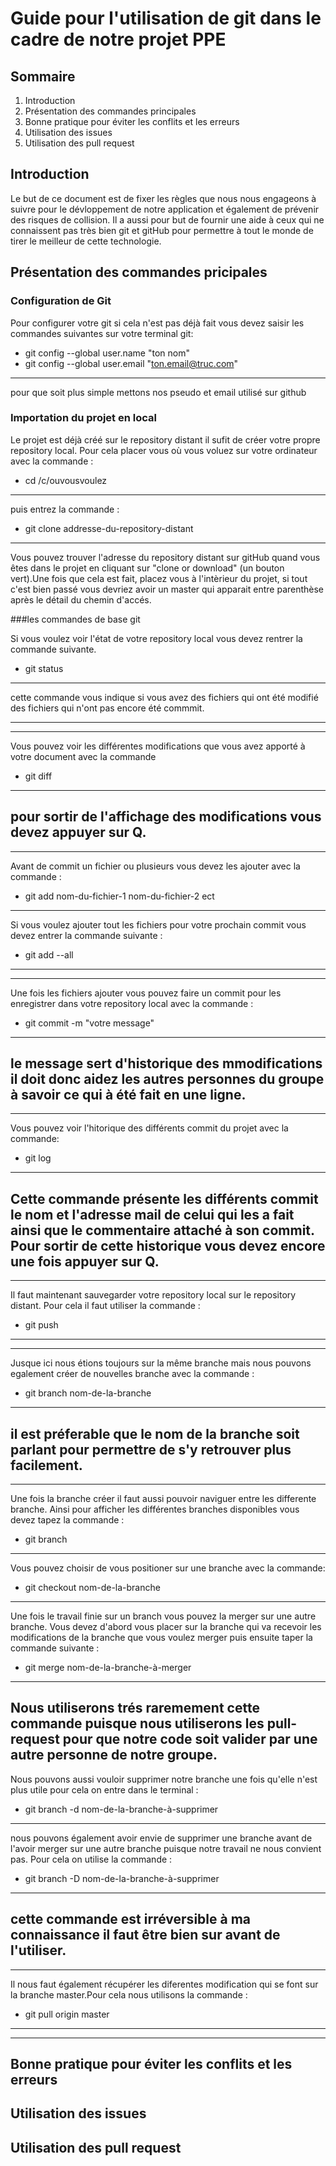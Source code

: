# Guide pour l'utilisation de git dans le cadre de notre projet PPE


## Sommaire
1. Introduction
2. Présentation des commandes principales
3. Bonne pratique pour éviter les conflits et les erreurs
4. Utilisation des issues
5. Utilisation des pull request

## Introduction

Le but de ce document est de fixer les règles que nous nous engageons à suivre pour le dévloppement de notre application et également de prévenir des risques de collision. Il a aussi pour but de fournir une aide à ceux qui ne connaissent pas très bien git et gitHub pour permettre à tout le monde de tirer le meilleur de cette technologie.

## Présentation des commandes pricipales

### Configuration de Git
Pour configurer votre git si cela n'est pas déjà fait vous devez saisir les commandes suivantes sur votre terminal git:
* git config --global user.name "ton nom"
* git config --global user.email "ton.email@truc.com"
--------
pour que soit plus simple mettons nos pseudo et email utilisé sur github

### Importation du projet en local
Le projet est déjà créé sur le repository distant il sufit de créer votre propre repository local. Pour cela placer vous où vous voluez sur votre ordinateur avec la commande :
* cd /c/ouvousvoulez
-------
puis entrez la commande :
* git clone addresse-du-repository-distant
---------
Vous pouvez trouver l'adresse du repository distant sur gitHub quand vous êtes dans le projet en cliquant sur "clone or download" (un bouton vert).Une fois que cela est fait, placez vous à l'intèrieur du projet, si tout c'est bien passé vous devriez avoir un master qui apparait entre parenthèse après le détail du chemin d'accés.

###les commandes de base git

Si vous voulez voir l'état de votre repository local vous devez rentrer la commande suivante.
* git status
------

cette commande vous indique si vous avez des fichiers qui ont été modifié des fichiers qui n'ont pas encore été commmit.

------
------
Vous pouvez voir les différentes modifications que vous avez apporté à votre document avec la commande
* git diff
------
pour sortir de l'affichage des modifications vous devez appuyer sur Q.
-----
------
Avant de commit un fichier ou plusieurs vous devez les ajouter avec la commande :
* git add nom-du-fichier-1 nom-du-fichier-2 ect
-------
Si vous voulez ajouter tout les fichiers pour votre prochain commit vous devez entrer la commande suivante :
* git add --all
-----
-----
Une fois les fichiers ajouter vous pouvez faire un commit pour les enregistrer dans votre repository local avec la commande :
* git commit -m "votre message"
-----
le message sert d'historique des mmodifications il doit donc aidez les autres personnes du groupe à savoir ce qui à été fait en une ligne.
-----
-----
Vous pouvez voir l'hitorique des différents commit du projet avec la commande:
* git log
----
Cette commande présente les différents commit le nom et l'adresse mail de celui qui les a fait ainsi que le commentaire attaché à son commit. Pour sortir de cette historique vous devez encore une fois appuyer sur Q.
----
----
Il faut maintenant sauvegarder votre repository local sur le repository distant. Pour cela il faut utiliser la commande :
* git push
-----
-----
Jusque ici nous étions toujours sur la même branche mais nous pouvons egalement créer de nouvelles branche avec la commande :
* git branch nom-de-la-branche
-----
il est préferable que le nom de la branche soit parlant pour permettre de s'y retrouver plus facilement.
----
----
Une fois la branche créer il faut aussi pouvoir naviguer entre les differente branche. Ainsi pour afficher les différentes branches disponibles vous devez tapez la commande :
* git branch
----
Vous pouvez choisir de vous positioner sur une branche avec la commande:
* git checkout nom-de-la-branche
-----
Une fois le travail finie sur un branch vous pouvez la merger sur une autre branche. Vous devez d'abord vous placer sur la branche qui va recevoir les modifications de la branche que vous voulez merger puis ensuite taper la commande suivante : 
* git merge nom-de-la-branche-à-merger
----
Nous utiliserons trés raremement cette commande puisque nous utiliserons les pull-request pour que notre code soit valider par une autre personne de notre groupe.
----
Nous pouvons aussi vouloir supprimer notre branche une fois qu'elle n'est plus utile pour cela on entre dans le terminal :
* git branch -d nom-de-la-branche-à-supprimer
-----
nous pouvons également avoir envie de supprimer une branche avant de l'avoir merger sur une autre branche puisque notre travail ne nous convient pas. Pour cela on utilise la commande :
* git branch -D nom-de-la-branche-à-supprimer
----
cette commande est irréversible à ma connaissance il faut être bien sur avant de l'utiliser.
------
------
Il nous faut également récupérer les diferentes modification qui se font sur la branche master.Pour cela nous utilisons la commande :
* git pull origin master
------
------


## Bonne pratique pour éviter les conflits et les erreurs

## Utilisation des issues

## Utilisation des pull request

